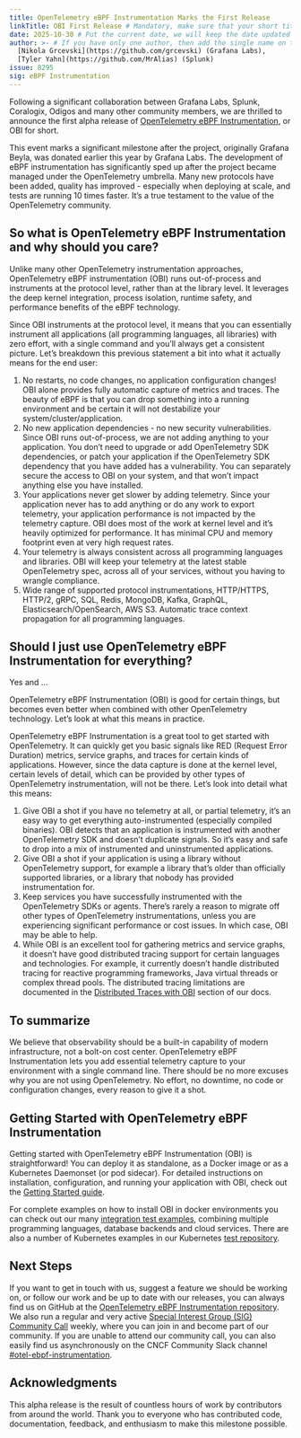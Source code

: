 ```yaml
---
title: OpenTelemetry eBPF Instrumentation Marks the First Release
linkTitle: OBI First Release # Mandatory, make sure that your short title.
date: 2025-10-30 # Put the current date, we will keep the date updated until your PR is merged
author: >- # If you have only one author, then add the single name on this line in quotes.
  [Nikola Grcevski](https://github.com/grcevski) (Grafana Labs),
  [Tyler Yahn](https://github.com/MrAlias) (Splunk)
issue: 8295
sig: eBPF Instrumentation 
---
```


Following a significant collaboration between Grafana Labs, Splunk, Coralogix, Odigos and many other community members, we are thrilled to announce the first alpha release of [OpenTelemetry eBPF Instrumentation](https://github.com/open-telemetry/opentelemetry-ebpf-instrumentation), or OBI for short.

This event marks a significant milestone after the project, originally Grafana Beyla, was donated earlier this year by Grafana Labs. The development of eBPF instrumentation has significantly sped up after the project became managed under the OpenTelemetry umbrella. Many new protocols have been added, quality has improved \- especially when deploying at scale, and tests are running 10 times faster. It’s a true testament to the value of the OpenTelemetry community.

## So what is OpenTelemetry eBPF Instrumentation and why should you care?

Unlike many other OpenTelemetry instrumentation approaches, OpenTelemetry eBPF instrumentation (OBI) runs out-of-process and instruments at the protocol level, rather than at the library level. It leverages the deep kernel integration, process isolation, runtime safety, and performance benefits of the eBPF technology.

Since OBI instruments at the protocol level, it means that you can essentially instrument all applications (all programming languages, all libraries) with zero effort, with a single command and you’ll always get a consistent picture. Let’s breakdown this previous statement a bit into what it actually means for the end user:

1. No restarts, no code changes, no application configuration changes\! OBI alone provides fully automatic capture of metrics and traces. The beauty of eBPF is that you can drop something into a running environment and be certain it will not destabilize your system/cluster/application.
2. No new application dependencies \- no new security vulnerabilities. Since OBI runs out-of-process, we are not adding anything to your application. You don’t need to upgrade or add OpenTelemetry SDK dependencies, or patch your application if the OpenTelemetry SDK dependency that you have added has a vulnerability. You can separately secure the access to OBI on your system, and that won’t impact anything else you have installed.
3. Your applications never get slower by adding telemetry. Since your application never has to add anything or do any work to export telemetry, your application performance is not impacted by the telemetry capture. OBI does most of the work at kernel level and it’s heavily optimized for performance. It has minimal CPU and memory footprint even at very high request rates.
4. Your telemetry is always consistent across all programming languages and libraries. OBI will keep your telemetry at the latest stable OpenTelemetry spec, across all of your services, without you having to wrangle compliance.
5. Wide range of supported protocol instrumentations, HTTP/HTTPS, HTTP/2, gRPC, SQL, Redis, MongoDB, Kafka, GraphQL, Elasticsearch/OpenSearch, AWS S3. Automatic trace context propagation for all programming languages.

## Should I just use OpenTelemetry eBPF Instrumentation for everything?

Yes and …

OpenTelemetry eBPF Instrumentation (OBI) is good for certain things, but becomes even better when combined with other OpenTelemetry technology. Let’s look at what this means in practice.

OpenTelemetry eBPF Instrumentation is a great tool to get started with OpenTelemetry. It can quickly get you basic signals like RED (Request Error Duration) metrics, service graphs, and traces for certain kinds of applications. However, since the data capture is done at the kernel level, certain levels of detail, which can be provided by other types of OpenTelemetry instrumentation, will not be there. Let’s look into detail what this means:

1. Give OBI a shot if you have no telemetry at all, or partial telemetry, it’s an easy way to get everything auto-instrumented (especially compiled binaries). OBI detects that an application is instrumented with another OpenTelemetry SDK and doesn’t duplicate signals. So it’s easy and safe to drop into a mix of instrumented and uninstrumented applications.
2. Give OBI a shot if your application is using a library without OpenTelemetry support, for example a library that’s older than officially supported libraries, or a library that nobody has provided instrumentation for.
3. Keep services you have successfully instrumented with the OpenTelemetry SDKs or agents. There’s rarely a reason to migrate off other types of OpenTelemetry instrumentations, unless you are experiencing significant performance or cost issues. In which case, OBI may be able to help.
4. While OBI is an excellent tool for gathering metrics and service graphs, it doesn’t have good distributed tracing support for certain languages and technologies. For example, it currently doesn’t handle distributed tracing for reactive programming frameworks, Java virtual threads or complex thread pools. The distributed tracing limitations are documented in the [Distributed Traces with OBI](https://opentelemetry.io/docs/zero-code/obi/distributed-traces/) section of our docs.

## To summarize

We believe that observability should be a built-in capability of modern infrastructure, not a bolt-on cost center. OpenTelemetry eBPF Instrumentation lets you add essential telemetry capture to your environment with a single command line. There should be no more excuses why you are not using OpenTelemetry. No effort, no downtime, no code or configuration changes, every reason to give it a shot.

## Getting Started with OpenTelemetry eBPF Instrumentation

Getting started with OpenTelemetry eBPF Instrumentation (OBI) is straightforward\! You can deploy it as standalone, as a Docker image or as a Kubernetes Daemonset (or pod sidecar). For detailed instructions on installation, configuration, and running your application with OBI, check out the [Getting Started guide](https://opentelemetry.io/docs/zero-code/obi/setup/).

For complete examples on how to install OBI in docker environments you can check out our many [integration test examples](https://github.com/open-telemetry/opentelemetry-ebpf-instrumentation/tree/main/internal/test/integration), combining multiple programming languages, database backends and cloud services. There are also a number of Kubernetes examples in our Kubernetes [test repository](https://github.com/open-telemetry/opentelemetry-ebpf-instrumentation/tree/main/internal/test/integration/k8s/manifests).

## Next Steps

If you want to get in touch with us, suggest a feature we should be working on, or follow our work and be up to date with our releases, you can always find us on GitHub at the [OpenTelemetry eBPF Instrumentation repository](https://github.com/open-telemetry/opentelemetry-ebpf-instrumentation). We also run a regular and very active [Special Interest Group (SIG) Community Call](https://github.com/open-telemetry/community?tab=readme-ov-file#sig-ebpf-instrumentation) weekly, where you can join in and become part of our community. If you are unable to attend our community call, you can also easily find us asynchronously on the CNCF Community Slack channel [\#otel-ebpf-instrumentation](https://cloud-native.slack.com/archives/C08P9L4FPKJ).

## Acknowledgments

This alpha release is the result of countless hours of work by contributors from around the world. Thank you to everyone who has contributed code, documentation, feedback, and enthusiasm to make this milestone possible.
